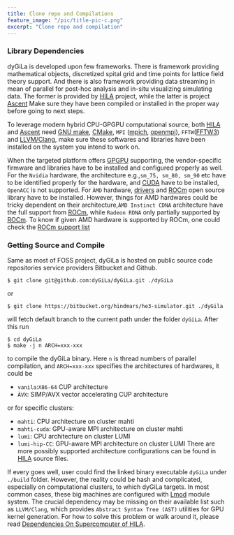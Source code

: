 ```yaml
---
title: Clone repo and Compilations
feature_image: "/pic/title-pic-c.png"
excerpt: "Clone repo and compilation"
---
```


### Library Dependencies 

dyGiLa is developed upon few frameworks. There is framework providing mathematical objects, discretized spital grid and time points for lattice field theory support.
And there is also framework providing data streaming in mean of parallel for post-hoc analysis and in-situ visualizing simulating data. 
The former is provided by [HILA](https://cft-hy.github.io/HILA.home) project, while the latter is project [Ascent](https://ascent.readthedocs.io/en/latest) 
Make sure they have been compiled or installed in the proper way before going to next steps. 

To leverage modern hybrid CPU-GPGPU computational source, both [HILA](https://cft-hy.github.io/HILA.home) and [Ascent](https://ascent.readthedocs.io/en/latest)
need [GNU make](https://www.gnu.org/software/make/), [CMake](https://cmake.org/), `MPI` ([mpich](https://www.mpich.org/), [openmpi](https://www.open-mpi.org/)), 
`FFTW`([FFTW3](https://fftw.org/)) and [LLVM/Clang](https://llvm.org/), make sure these softwares and libraries have been installed on the system you intend to work on. 

When the targeted platform offers [GPGPU](https://en.wikipedia.org/wiki/General-purpose_computing_on_graphics_processing_units) supporting, the vendor-specific 
firmware and libraries have to be installed and configured properly as well. For the `Nvidia` hardware, the architecture e.g.,`sm_75, sm_80, sm_90` etc have to be identified properly for the hardware,
and [CUDA](https://developer.nvidia.com/cuda-toolkit) have to be installed, `OpenACC` is not supported. For `ÀMD` hardware, [drivers](https://www.amd.com/en/support/download/drivers.html) and 
[ROCm](https://rocm.docs.amd.com/en/latest/index.html) open source library have to be installed. 
However, things for AMD hardwares could be tricky dependent on their architecture,`ÀMD Instinct CDNA` architecture have the full support from [ROCm](https://rocm.docs.amd.com/en/latest/index.html), while `Radeon RDNA` only partially supported by [ROCm](https://rocm.docs.amd.com/en/latest/index.html). 
To know if given AMD hardware is supported by ROCm, one could check the [ROCm support list](https://rocm.docs.amd.com/projects/install-on-linux/en/latest/reference/system-requirements.html) 

### Getting Source and Compile

Same as most of FOSS project, dyGiLa is hosted on public source code repositories service providers Bitbucket and Github.
```console
$ git clone git@github.com:dyGiLa/dyGiLa.git ./dyGiLa
```
or
```console
$ git clone https://bitbucket.org/hindmars/he3-simulator.git ./dyGila
```
will fetch default branch to the current path under the folder `dyGiLa`.
After this run 
```console
$ cd dyGiLa
$ make -j n ARCH=xxx-xxx
```
to compile the dyGiLa binary. Here `n` is thread numbers of parallel compilation, and `ARCH=xxx-xxx` specifies the architectures of hardwares,
it could be 
* `vanila`:`X86-64` CUP architecture
* `ÀVX`: SIMP/AVX vector accelerating CUP architecture

or for specific clusters:
* `mahti`: CPU architecture on cluster mahti
* `mahti-cuda`: GPU-aware MPI architecture on cluster mahti
* `lumi`: CPU architecture on cluster LUMI
* `lumi-hip-CC`: GPU-aware MPI architecture on cluster LUMI
There are more possibly supported architecture configurations can be found in [HILA](https://cft-hy.github.io/HILA.home) source files.

If every goes well, user could find the linked binary executable `dyGiLa` under `./build` folder.
However, the reality could be hash and complicated, especially on computational clusters, to which dyGiLa targets.
In most common cases, these big machines are configured with [Lmod](https://lmod.readthedocs.io/en/latest/) module system.
The crucial dependency may be missing on their available list such as `LLVM/Clang`, which provides `Abstract Syntax Tree (AST)` utilities for 
GPU kernel generation. For how to solve this problem or walk around it, please read [Dependencies On Supercomputer of HILA](https://cft-hy.github.io/HILA.home/install).
